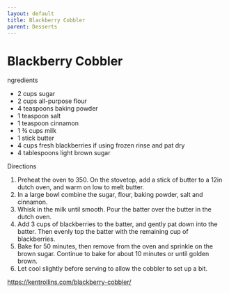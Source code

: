 ```yaml
---
layout: default
title: Blackberry Cobbler
parent: Desserts
---
```

# Blackberry Cobbler

ngredients
  * 2 cups sugar
  * 2 cups all-purpose flour
  * 4 teaspoons baking powder
  * 1 teaspoon salt
  * 1 teaspoon cinnamon
  * 1 ¾ cups milk
  * 1 stick butter
  * 4 cups fresh blackberries if using frozen rinse and pat dry
  * 4 tablespoons light brown sugar

Directions
  1. Preheat the oven to 350. On the stovetop, add a stick of butter to a 12in dutch oven, and warm on low to melt butter.
  2. In a large bowl combine the sugar, flour, baking powder, salt and cinnamon.
  3. Whisk in the milk until smooth. Pour the batter over the butter in the dutch oven.
  4. Add 3 cups of blackberries to the batter, and gently pat down into the batter. Then evenly top the batter with the remaining cup of blackberries.
  5. Bake for 50 minutes, then remove from the oven and sprinkle on the brown sugar. Continue to bake for about 10 minutes or until golden brown.
  6. Let cool slightly before serving to allow the cobbler to set up a bit.

https://kentrollins.com/blackberry-cobbler/
